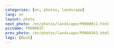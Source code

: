 ```yaml
---
categories: [en, photos, landscape]
lang: en
layout: photo
next_photo: /en/photos/landscape/P0000011.html
picname: P0000037
prev_photo: /en/photos/landscape/P0000363.html
tags: [Bush]
---
```

